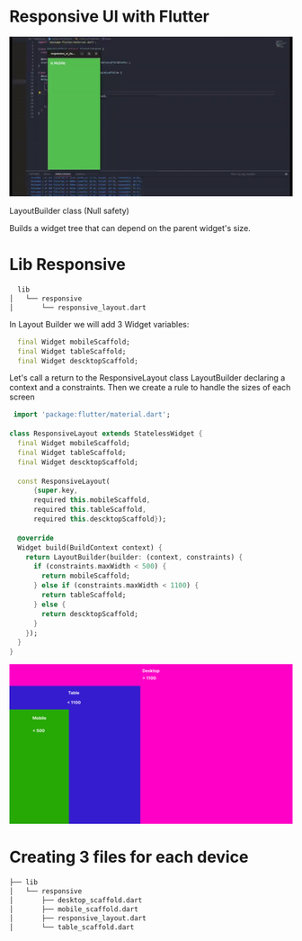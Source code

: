 # Responsive UI with Flutter


<p align="center"><img src="https://github.com/iBy3l/responsive_ui_dashboard/blob/master/RESPONSIVE.gif"></p>

LayoutBuilder class (Null safety)

Builds a widget tree that can depend on the parent widget's size. 

# Lib Responsive
``` 
  lib
│   └── responsive
│       └── responsive_layout.dart
```
 In Layout Builder we will add 3 Widget variables:
 
``` dart
  final Widget mobileScaffold;
  final Widget tableScaffold;
  final Widget descktopScaffold;
```
Let's call a return to the ResponsiveLayout class
LayoutBuilder declaring a context and a constraints.
Then we create a rule to handle the sizes of each screen

``` dart
 import 'package:flutter/material.dart';

class ResponsiveLayout extends StatelessWidget {
  final Widget mobileScaffold;
  final Widget tableScaffold;
  final Widget descktopScaffold;

  const ResponsiveLayout(
      {super.key,
      required this.mobileScaffold,
      required this.tableScaffold,
      required this.descktopScaffold});

  @override
  Widget build(BuildContext context) {
    return LayoutBuilder(builder: (context, constraints) {
      if (constraints.maxWidth < 500) {
        return mobileScaffold;
      } else if (constraints.maxWidth < 1100) {
        return tableScaffold;
      } else {
        return descktopScaffold;
      }
    });
  }
}

```
<p align="center"><img src="https://github.com/iBy3l/responsive_ui_dashboard/blob/master/RESPONSIVE%20W.png"></p>

# Creating 3 files for each device

``` 
├── lib
│   └── responsive
│       ├── desktop_scaffold.dart
│       ├── mobile_scaffold.dart
│       ├── responsive_layout.dart
│       └── table_scaffold.dart
```

